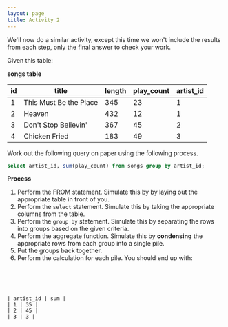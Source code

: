 ```yaml
---
layout: page
title: Activity 2
---
```


We'll now do a similar activity, except this time we won't include the results from each step, only the final answer to check your work.

Given this table:

**songs table**

| id | title  | length  | play_count  | artist_id |
|---|---|---|---|---|
| 1 | This Must Be the Place | 345 | 23 | 1 |
| 2 | Heaven | 432 | 12 | 1 |
| 3 | Don't Stop Believin' | 367 | 45 | 2 |
| 4 | Chicken Fried | 183 | 49 | 3 |

Work out the following query on paper using the following process.

```sql
select artist_id, sum(play_count) from songs group by artist_id;
```

**Process**

1. Perform the FROM statement. Simulate this by by laying out the appropriate table in front of you.
1. Perform the `select` statement. Simulate this by taking the appropriate columns from the table.
1. Perform the `group by` statement. Simulate this by separating the rows into groups based on the given criteria.
1. Perform the aggregate function. Simulate this by **condensing** the appropriate rows from each group into a single pile.
1. Put the groups back together.
1. Perform the calculation for each pile. You should end up with:

  <br>
  <br>
  <br>

    | artist_id | sum |
    | 1 | 35 |
    | 2 | 45 |
    | 3 | 3 |
